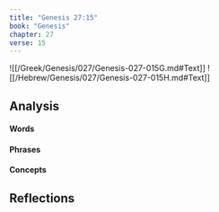 ```yaml
---
title: "Genesis 27:15"
book: "Genesis"
chapter: 27
verse: 15
---
```

![[/Greek/Genesis/027/Genesis-027-015G.md#Text]]
![[/Hebrew/Genesis/027/Genesis-027-015H.md#Text]]

## Analysis

#### Words

#### Phrases

#### Concepts

## Reflections
